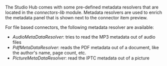 The Studio Hub comes with some pre-defined metadata resolvers that are located in the _connectors-lib_ module.
Metadata resolvers are used to enrich the metadata panel that is shown next to the connector item preview.

For file based connectors, the following metadata resolver are available:
 * _AudioMetaDataResolver_: tries to read the MP3 metadata out of audio files
 * _PdfMetaDataResolver_:  reads the PDF metadata out of a document, like the author's name, page count, etc. 
 * _PictureMetaDataResolver_: read the IPTC metadata out of a picture